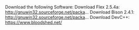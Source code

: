 Download the following Software:
Download Flex 2.5.4a: http://gnuwin32.sourceforge.net/packa...
Download Bison 2.4.1: http://gnuwin32.sourceforge.net/packa...
Download DevC++: https://www.bloodshed.net/
